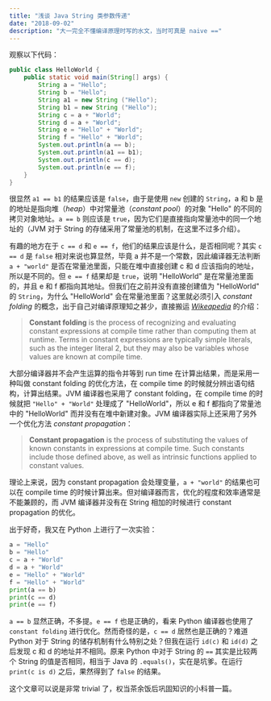 ```yaml
---
title: "浅谈 Java String 类参数传递"
date: "2018-09-02"
description: "大一完全不懂编译原理时写的水文，当时可真是 naive =="
---
```


观察以下代码：

```java
public class HelloWorld {
    public static void main(String[] args) {
        String a = "Hello";
        String b = "Hello";
        String a1 = new String ("Hello");
        String b1 = new String ("Hello");
        String c = a + "World";
        String d = a + "World";
        String e = "Hello" + "World";
        String f = "Hello" + "World";
        System.out.println(a == b);
        System.out.println(a1 == b1);
        System.out.println(c == d);
        System.out.println(e == f);
    }
}
```

很显然 `a1 == b1` 的结果应该是 `false`，由于是使用 `new` 创建的 `String`，a 和 b 是的地址是指向堆（*heap*）中对常量池（*constant pool*）的对象 "Hello" 的不同的拷贝对象地址。`a == b` 则应该是 `true`，因为它们是直接指向常量池中的同一个地址的（JVM 对于 String 的存储采用了常量池的机制，在这里不过多介绍）。

有趣的地方在于 `c == d` 和 `e == f`，他们的结果应该是什么，是否相同呢？其实 `c == d` 是 `false` 相对来说也算显然，毕竟 a 并不是一个常数，因此编译器无法判断 `a + "world"` 是否在常量池里面，只能在堆中直接创建 c 和 d 应该指向的地址，所以是不同的。但 `e == f` 结果却是 `true`，说明 "HelloWorld" 是在常量池里面的，并且 e 和 f 都指向其地址。但我们在之前并没有直接创建值为 "HelloWorld" 的 `String`，为什么 "HelloWorld" 会在常量池里面？这里就必须引入 *constant folding* 的概念，出于自己对编译原理知之甚少，直接搬运 [*Wikeapedia*](https://en.wikipedia.org/wiki/Constant_folding?oldformat=true) 的介绍：

> **Constant folding** is the process of recognizing and evaluating constant expressions at compile time rather than computing them at runtime. Terms in constant expressions are typically simple literals, such as the integer literal 2, but they may also be variables whose values are known at compile time. 

大部分编译器并不会产生运算的指令并等到 run time 在计算出结果，而是采用一种叫做 constant folding 的优化方法，在 compile time 的时候就分辨出语句结构，计算出结果。JVM 编译器也采用了 constant folding，在 compile time 的时候就把 `"Hello" + "World"` 处理成了 "HelloWorld"，所以 e 和 f 都指向了常量池中的 "HelloWorld" 而并没有在堆中新建对象。JVM 编译器实际上还采用了另外一个优化方法 *constant propagation*：

> **Constant propagation** is the process of substituting the values of known constants in expressions at compile time. Such constants include those defined above, as well as intrinsic functions applied to constant values. 

理论上来说，因为 constant propagation 会处理变量，`a + "world"` 的结果也可以在 compile time 的时候计算出来。但对编译器而言，优化的程度和效率通常是不能兼顾的，而 JVM 编译器并没有在 String 相加的时候进行 constant propagation 的优化。

出于好奇，我又在 Python 上进行了一次实验：

```python
a = "Hello"
b = "Hello"
c = a + "World"
d = a + "World"
e = "Hello" + "World"
f = "Hello" + "World"
print(a == b)
print(c == d)
print(e == f)
```

`a == b` 显然正确，不多提。`e == f` 也是正确的，看来 Python 编译器也使用了 `constant folding` 进行优化。然而奇怪的是，`c == d` 居然也是正确的？难道 Python 对于 String 的储存机制有什么特别之处？但我在运行 `id(c)` 和 `id(d)` 之后发现 c 和 d 的地址并不相同。原来 Python 中对于 String 的 `==`  其实是比较两个 String 的值是否相同，相当于 Java 的 `.equals()`，实在是坑爹。在运行 `print(c is d)` 之后，果然得到了 `false` 的结果。

这个文章可以说是非常 trivial 了，权当茶余饭后巩固知识的小科普一篇。